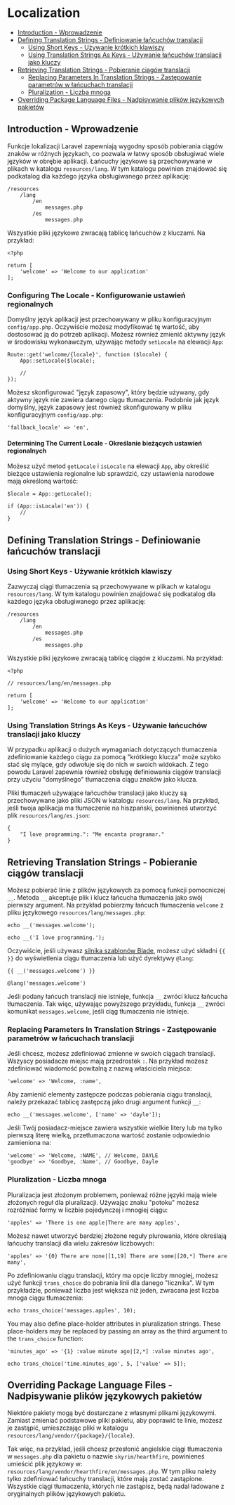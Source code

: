 # Localization

- [Introduction - Wprowadzenie](#introduction)
- [Defining Translation Strings - Definiowanie łańcuchów translacji](#defining-translation-strings)
    - [Using Short Keys - Używanie krótkich klawiszy](#using-short-keys)
    - [Using Translation Strings As Keys - Używanie łańcuchów translacji jako kluczy](#using-translation-strings-as-keys)
- [Retrieving Translation Strings - Pobieranie ciągów translacji](#retrieving-translation-strings)
    - [Replacing Parameters In Translation Strings - Zastępowanie parametrów w łańcuchach translacji](#replacing-parameters-in-translation-strings)
    - [Pluralization - Liczba mnoga](#pluralization)
- [Overriding Package Language Files - Nadpisywanie plików językowych pakietów](#overriding-package-language-files)

<a name="introduction"></a>
## Introduction - Wprowadzenie

Funkcje lokalizacji Laravel zapewniają wygodny sposób pobierania ciągów znaków w różnych językach, co pozwala w łatwy sposób obsługiwać wiele języków w obrębie aplikacji. Łańcuchy językowe są przechowywane w plikach w katalogu `resources/lang`. W tym katalogu powinien znajdować się podkatalog dla każdego języka obsługiwanego przez aplikację:

    /resources
        /lang
            /en
                messages.php
            /es
                messages.php

Wszystkie pliki językowe zwracają tablicę łańcuchów z kluczami. Na przykład:

    <?php

    return [
        'welcome' => 'Welcome to our application'
    ];

### Configuring The Locale - Konfigurowanie ustawień regionalnych

Domyślny język aplikacji jest przechowywany w pliku konfiguracyjnym `config/app.php`. Oczywiście możesz modyfikować tę wartość, aby dostosować ją do potrzeb aplikacji. Możesz również zmienić aktywny język w środowisku wykonawczym, używając metody `setLocale` na elewacji `App`:

    Route::get('welcome/{locale}', function ($locale) {
        App::setLocale($locale);

        //
    });

Możesz skonfigurować "język zapasowy", który będzie używany, gdy aktywny język nie zawiera danego ciągu tłumaczenia. Podobnie jak język domyślny, język zapasowy jest również skonfigurowany w pliku konfiguracyjnym `config/app.php`:

    'fallback_locale' => 'en',

#### Determining The Current Locale - Określanie bieżących ustawień regionalnych

Możesz użyć metod `getLocale` i `isLocale` na elewacji `App`, aby określić bieżące ustawienia regionalne lub sprawdzić, czy ustawienia narodowe mają określoną wartość:

    $locale = App::getLocale();

    if (App::isLocale('en')) {
        //
    }

<a name="defining-translation-strings"></a>
## Defining Translation Strings - Definiowanie łańcuchów translacji

<a name="using-short-keys"></a>
### Using Short Keys - Używanie krótkich klawiszy

Zazwyczaj ciągi tłumaczenia są przechowywane w plikach w katalogu `resources/lang`. W tym katalogu powinien znajdować się podkatalog dla każdego języka obsługiwanego przez aplikację:

    /resources
        /lang
            /en
                messages.php
            /es
                messages.php

Wszystkie pliki językowe zwracają tablicę ciągów z kluczami. Na przykład:

    <?php

    // resources/lang/en/messages.php

    return [
        'welcome' => 'Welcome to our application'
    ];

<a name="using-translation-strings-as-keys"></a>
### Using Translation Strings As Keys - Używanie łańcuchów translacji jako kluczy

W przypadku aplikacji o dużych wymaganiach dotyczących tłumaczenia zdefiniowanie każdego ciągu za pomocą "krótkiego klucza" może szybko stać się mylące, gdy odwołuje się do nich w swoich widokach. Z tego powodu Laravel zapewnia również obsługę definiowania ciągów translacji przy użyciu "domyślnego" tłumaczenia ciągu znaków jako klucza.

Pliki tłumaczeń używające łańcuchów translacji jako kluczy są przechowywane jako pliki JSON w katalogu `resources/lang`. Na przykład, jeśli twoja aplikacja ma tłumaczenie na hiszpański, powinieneś utworzyć plik `resources/lang/es.json`:

    {
        "I love programming.": "Me encanta programar."
    }

<a name="retrieving-translation-strings"></a>
## Retrieving Translation Strings - Pobieranie ciągów translacji

Możesz pobierać linie z plików językowych za pomocą funkcji pomocniczej `__`. Metoda `__` akceptuje plik i klucz łańcucha tłumaczenia jako swój pierwszy argument. Na przykład pobierzmy łańcuch tłumaczenia `welcome` z pliku językowego `resources/lang/messages.php`:

    echo __('messages.welcome');

    echo __('I love programming.');

Oczywiście, jeśli używasz [silnika szablonów Blade](/docs/{{version}}/blade), możesz użyć składni `{{ }}` do wyświetlenia ciągu tłumaczenia lub użyć dyrektywy `@lang`:

    {{ __('messages.welcome') }}

    @lang('messages.welcome')

Jeśli podany łańcuch translacji nie istnieje, funkcja `__` zwróci klucz łańcucha tłumaczenia. Tak więc, używając powyższego przykładu, funkcja `__` zwróci komunikat `messages.welcome`, jeśli ciąg tłumaczenia nie istnieje.

<a name="replacing-parameters-in-translation-strings"></a>
### Replacing Parameters In Translation Strings - Zastępowanie parametrów w łańcuchach translacji

Jeśli chcesz, możesz zdefiniować zmienne w swoich ciągach translacji. Wszyscy posiadacze miejsc mają przedrostek  `:`. Na przykład możesz zdefiniować wiadomość powitalną z nazwą właściciela miejsca:

    'welcome' => 'Welcome, :name',

Aby zamienić elementy zastępcze podczas pobierania ciągu translacji, należy przekazać tablicę zastępczą jako drugi argument funkcji `__`:

    echo __('messages.welcome', ['name' => 'dayle']);

Jeśli Twój posiadacz-miejsce zawiera wszystkie wielkie litery lub ma tylko pierwszą literę wielką, przetłumaczona wartość zostanie odpowiednio zamieniona na:

    'welcome' => 'Welcome, :NAME', // Welcome, DAYLE
    'goodbye' => 'Goodbye, :Name', // Goodbye, Dayle

<a name="pluralization"></a>
### Pluralization - Liczba mnoga

Pluralizacja jest złożonym problemem, ponieważ różne języki mają wiele złożonych reguł dla pluralizacji. Używając znaku "potoku" możesz rozróżniać formy w liczbie pojedynczej i mnogiej ciągu:

    'apples' => 'There is one apple|There are many apples',

Możesz nawet utworzyć bardziej złożone reguły plurowania, które określają łańcuchy translacji dla wielu zakresów liczbowych:

    'apples' => '{0} There are none|[1,19] There are some|[20,*] There are many',

Po zdefiniowaniu ciągu translacji, który ma opcje liczby mnogiej, możesz użyć funkcji `trans_choice` do pobrania linii dla danego "licznika". W tym przykładzie, ponieważ liczba jest większa niż jeden, zwracana jest liczba mnoga ciągu tłumaczenia:

    echo trans_choice('messages.apples', 10);

You may also define place-holder attributes in pluralization strings. These place-holders may be replaced by passing an array as the third argument to the `trans_choice` function:

    'minutes_ago' => '{1} :value minute ago|[2,*] :value minutes ago',

    echo trans_choice('time.minutes_ago', 5, ['value' => 5]);

<a name="overriding-package-language-files"></a>
## Overriding Package Language Files - Nadpisywanie plików językowych pakietów

Niektóre pakiety mogą być dostarczane z własnymi plikami językowymi. Zamiast zmieniać podstawowe pliki pakietu, aby poprawić te linie, możesz je zastąpić, umieszczając pliki w katalogu `resources/lang/vendor/{package}/{locale}`.

Tak więc, na przykład, jeśli chcesz przesłonić angielskie ciągi tłumaczenia w `messages.php` dla pakietu o nazwie `skyrim/hearthfire`, powinieneś umieścić plik językowy w: `resources/lang/vendor/hearthfire/en/messages.php`. W tym pliku należy tylko zdefiniować łańcuchy translacji, które mają zostać zastąpione. Wszystkie ciągi tłumaczenia, których nie zastąpisz, będą nadal ładowane z oryginalnych plików językowych pakietu.
